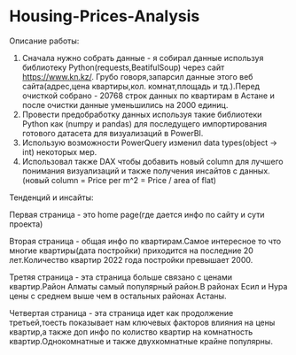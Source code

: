 # Housing-Prices-Analysis
Описание работы:
1) Сначала нужно собрать данные - я собирал данные используя библиотеку Python(requests,BeatifulSoup) через сайт https://www.kn.kz/. Грубо говоря,запарсил данные этого веб сайта(адрес,цена квартиры,кол. комнат,площадь и тд.).Перед очисткой собрано - 20768 строк данных по квартирам в Астане и после очистки данные уменьшились на 2000 единиц.
2) Провести предобработку данных используя такие библиотеки Python как (numpy и pandas) для последущего импортирования готового датасета для визуализаций в PowerBI.
3) Использую возможности PowerQuery изменил data types(object -> int) некоторых мер.
4) Использовал также DAX чтобы добавить новый column для лучшего понимания визуализаций и также получения инсайтов с данных.(новый column = Price per m^2 = Price / area of flat)

Тенденций и инсайты:

Первая страница - это home page(где дается инфо по сайту и сути проекта)

Вторая страница - общая инфо по квартирам.Самое интересное то что многие квартиры(дата постройки) приходится на последние 20 лет.Количество квартир 2022 года постройки превышает 2000.

Третяя страница - эта страница больше связано с ценами квартир.Район Алматы самый популярный район.В районах Есил и Нура цены с среднем выше чем в остальных районах Астаны.

Четвертая страница - эта страница идет как продолжение третьей,тоесть показывает нам ключевых факторов влияния на цены квартир,а также доп инфо по колиство квартир на комнатность квартир.Однокомнатные и также двухкомнатные крайне популярны.
